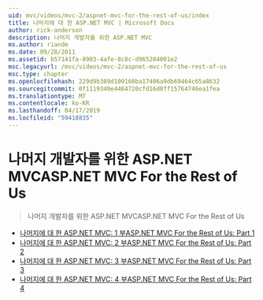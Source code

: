 ```yaml
---
uid: mvc/videos/mvc-2/aspnet-mvc-for-the-rest-of-us/index
title: 나머지에 대 한 ASP.NET MVC | Microsoft Docs
author: rick-anderson
description: 나머지 개발자를 위한 ASP.NET MVC
ms.author: riande
ms.date: 09/28/2011
ms.assetid: b57141fa-8903-4afe-8c8c-d965204001e2
msc.legacyurl: /mvc/videos/mvc-2/aspnet-mvc-for-the-rest-of-us
msc.type: chapter
ms.openlocfilehash: 229d9b389d109160ba17406a9db69464c65a8632
ms.sourcegitcommit: 0f1119340e4464720cfd16d0ff15764746ea1fea
ms.translationtype: MT
ms.contentlocale: ko-KR
ms.lasthandoff: 04/17/2019
ms.locfileid: "59418835"
---
```

# <a name="aspnet-mvc-for-the-rest-of-us"></a><span data-ttu-id="9a736-103">나머지 개발자를 위한 ASP.NET MVC</span><span class="sxs-lookup"><span data-stu-id="9a736-103">ASP.NET MVC For the Rest of Us</span></span>

> <span data-ttu-id="9a736-104">나머지 개발자를 위한 ASP.NET MVC</span><span class="sxs-lookup"><span data-stu-id="9a736-104">ASP.NET MVC For the Rest of Us</span></span>


- [<span data-ttu-id="9a736-105">나머지에 대 한 ASP.NET MVC: 1 부</span><span class="sxs-lookup"><span data-stu-id="9a736-105">ASP.NET MVC For the Rest of Us: Part 1</span></span>](aspnet-mvc-for-the-rest-of-us-part-1.md)
- [<span data-ttu-id="9a736-106">나머지에 대 한 ASP.NET MVC: 2 부</span><span class="sxs-lookup"><span data-stu-id="9a736-106">ASP.NET MVC For the Rest of Us: Part 2</span></span>](aspnet-mvc-for-the-rest-of-us-part-2.md)
- [<span data-ttu-id="9a736-107">나머지에 대 한 ASP.NET MVC: 3 부</span><span class="sxs-lookup"><span data-stu-id="9a736-107">ASP.NET MVC For the Rest of Us: Part 3</span></span>](aspnet-mvc-for-the-rest-of-us-part-3.md)
- [<span data-ttu-id="9a736-108">나머지에 대 한 ASP.NET MVC: 4 부</span><span class="sxs-lookup"><span data-stu-id="9a736-108">ASP.NET MVC For the Rest of Us: Part 4</span></span>](aspnet-mvc-for-the-rest-of-us-part-4.md)
